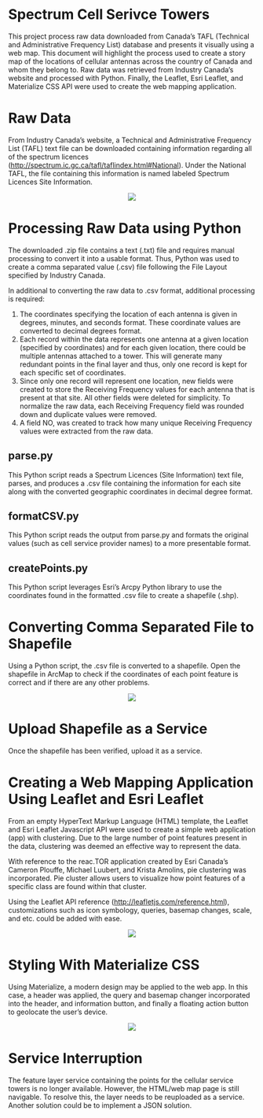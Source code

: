 # Spectrum Cell Serivce Towers
This project process raw data downloaded from Canada’s TAFL (Technical and Administrative Frequency List) database and presents it visually using a web map. This document will highlight the process used to create a story map of the locations of cellular antennas across the country of Canada and whom they belong to. Raw data was retrieved from Industry Canada’s website and processed with Python. Finally, the Leaflet, Esri Leaflet, and Materialize CSS API were used to create the web mapping application. 

# Raw Data
From Industry Canada’s website, a Technical and Administrative Frequency List (TAFL) text file can be downloaded containing information regarding all of the spectrum licences (http://spectrum.ic.gc.ca/tafl/taflindex.html#National). Under the National TAFL, the file containing this information is named labeled Spectrum Licences Site Information. 

<p align="center">
  <img src="https://user-images.githubusercontent.com/26052421/201490593-be63cb11-8a3e-47ba-9b0c-46afc81d5499.png"/>
</p>

# Processing Raw Data using Python
The downloaded .zip file contains a text (.txt) file and requires manual processing to convert it into a usable format. Thus, Python was used to create a comma separated value (.csv) file following the File Layout specified by Industry Canada. 

In additional to converting the raw data to .csv format, additional processing is required:

1)	The coordinates specifying the location of each antenna is given in degrees, minutes, and seconds format. These coordinate values are converted to decimal degrees format. 
2)	Each record within the data represents one antenna at a given location (specified by coordinates) and for each given location, there could be multiple antennas attached to a tower. This will generate many redundant points in the final layer and thus, only one record is kept for each specific set of coordinates. 
3)	Since only one record will represent one location, new fields were created to store the Receiving Frequency values for each antenna that is present at that site. All other fields were deleted for simplicity. To normalize the raw data, each Receiving Frequency field was rounded down and duplicate values were removed.
4)	A field NO, was created to track how many unique Receiving Frequency values were extracted from the raw data.

## parse.py ##

This Python script reads a Spectrum Licences (Site Information) text file, parses, and produces a .csv file containing the information for each site along with the converted geographic coordinates in decimal degree format.

## formatCSV.py ##

This Python script reads the output from parse.py and formats the original values (such as cell service provider names) to a more presentable format.

## createPoints.py ##

This Python script leverages Esri’s Arcpy Python library to use the coordinates found in the formatted .csv file to create a shapefile (.shp).

# Converting Comma Separated File to Shapefile
Using a Python script, the .csv file is converted to a shapefile. Open the shapefile in ArcMap to check if the coordinates of each point feature is correct and if there are any other problems. 

<p align="center">
  <img src="https://user-images.githubusercontent.com/26052421/201490602-f0123c8c-e5a6-4c02-b845-7c54869fc3fc.png"/>
</p>

# Upload Shapefile as a Service
Once the shapefile has been verified, upload it as a service. 

# Creating a Web Mapping Application Using Leaflet and Esri Leaflet
From an empty HyperText Markup Language (HTML) template, the Leaflet and Esri Leaflet Javascript API were used to create a simple web application (app) with clustering. Due to the large number of point features present in the data, clustering was deemed an effective way to represent the data. 

With reference to the reac.TOR application created by Esri Canada’s Cameron Plouffe, Michael Luubert, and Krista Amolins, pie clustering was incorporated. Pie cluster allows users to visualize how point features of a specific class are found within that cluster. 

Using the Leaflet API reference (http://leafletjs.com/reference.html), customizations such as icon symbology, queries, basemap changes, scale, and etc. could be added with ease.

<p align="center">
  <img src="https://user-images.githubusercontent.com/26052421/201490603-d5033ad0-fa19-42bd-9461-e7cf8f76b9bf.png"/>
</p>

# Styling With Materialize CSS
Using Materialize, a modern design may be applied to the web app. In this case, a header was applied, the query and basemap changer incorporated into the header, and information button, and finally a floating action button to geolocate the user’s device.

<p align="center">
  <img src="https://user-images.githubusercontent.com/26052421/201490608-0dd21c46-e552-42ac-818f-26e8e690f608.png"/>
</p>

# Service Interruption
The feature layer service containing the points for the cellular service towers is no longer available. However, the HTML/web map page is still navigable. To resolve this, the layer needs to be reuploaded as a service. Another solution could be to implement a JSON solution.
